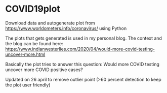 # COVID19plot
Download data and autogenerate plot from https://www.worldometers.info/coronavirus/ using Python

The plots that gets generated is used in my personal blog. The context and the blog can be found here: https://www.indianwesterlies.com/2020/04/would-more-covid-testing-uncover-more.html

Basically the plot tries to answer this question: Would more COVID testing uncover more COVID positive cases?

Updated on 26 april to remove outlier point (\>60 percent detection to keep the plot user friendly)